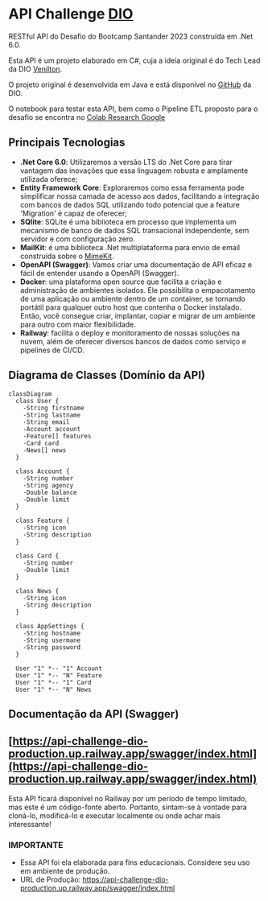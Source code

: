 
# API Challenge [DIO](www.dio.me)

RESTful API do Desafio do Bootcamp Santander 2023 construída em .Net 6.0.

Esta API é um projeto elaborado em C#, cuja a ideia original é do Tech Lead da DIO [Venilton](https://github.com/falvojr).

O projeto original é desenvolvida em Java e está disponível no [GitHub](https://github.com/digitalinnovationone/santander-dev-week-2023-api) da DIO.

O notebook para testar esta API, bem como o Pipeline ETL proposto para o desafio se encontra no [Colab Research Google](https://colab.research.google.com/drive/1jzCA-s-fhsf9GvZSEJl77xPGebn17mC3#scrollTo=Y8_axE7uMUSa)

## Principais Tecnologias
 - **.Net Core 6.0**: Utilizaremos a versão LTS do .Net Core para tirar vantagem das inovações que essa linguagem robusta e amplamente utilizada oferece;
 - **Entity Framework Core**: Exploraremos como essa ferramenta pode simplificar nossa camada de acesso aos dados, facilitando a integração com bancos de dados SQL utilizando todo potencial que a feature 'Migration' é capaz de oferecer;
 - **SQlite**: SQLite é uma biblioteca em processo que implementa um mecanismo de banco de dados SQL transacional independente, sem servidor e com configuração zero.
 - **MailKit**: é uma biblioteca .Net multiplataforma para envio de email construída sobre o [MimeKit](https://github.com/jstedfast/MimeKit).
 - **OpenAPI (Swagger)**: Vamos criar uma documentação de API eficaz e fácil de entender usando a OpenAPI (Swagger).
 - **Docker**: uma plataforma open source que facilita a criação e administração de ambientes isolados. Ele possibilita o empacotamento de uma aplicação ou ambiente dentro de um container, se tornando portátil para qualquer outro host que contenha o Docker instalado. Então, você consegue criar, implantar, copiar e migrar de um ambiente para outro com maior flexibilidade.
 - **Railway**: facilita o deploy e monitoramento de nossas soluções na nuvem, além de oferecer diversos bancos de dados como serviço e pipelines de CI/CD.

## Diagrama de Classes (Domínio da API)

```mermaid
classDiagram
  class User {
    -String firstname
    -String lastname
    -String email
    -Account account
    -Feature[] features
    -Card card
    -News[] news
  }

  class Account {
    -String number
    -String agency
    -Double balance
    -Double limit
  }

  class Feature {
    -String icon
    -String description
  }

  class Card {
    -String number
    -Double limit
  }

  class News {
    -String icon
    -String description
  }

  class AppSettings {
    -String hostname
    -String usermane
    -String password
  }

  User "1" *-- "1" Account
  User "1" *-- "N" Feature
  User "1" *-- "1" Card
  User "1" *-- "N" News
```

## Documentação da API (Swagger)

## [https://api-challenge-dio-production.up.railway.app/swagger/index.html](https://api-challenge-dio-production.up.railway.app/swagger/index.html)

Esta API ficará disponível no Railway por um período de tempo limitado, mas este é um código-fonte aberto. Portanto, sintam-se à vontade para cloná-lo, modificá-lo e executar localmente ou onde achar mais interessante! 

### IMPORTANTE

- Essa API foi ela elaborada para fins educacionais. Considere seu uso em ambiente de produção.
- URL de Produção: https://api-challenge-dio-production.up.railway.app/swagger/index.html
